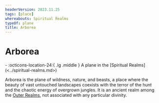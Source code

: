 ```yaml
---
headerVersion: 2023.11.25
tags: [place]
whereabouts: Spiritual Realms
typeOf: plane
title: Arborea
---
```

# Arborea
<div class="grid cards ext-narrow-margin ext-one-column" markdown>
-    :octicons-location-24:{ .lg .middle } A plane in the [Spiritual Realms](<../spiritual-realms.md>)  
</div>


Arborea is the plane of wildness, nature, and beasts, a place where the beauty of vast untouched landscapes coexists with the terror of the hunt and the chaotic energy of overgrown jungles. It is an ancient realm among the [Outer Realms](<../../outer-realms.md>), not associated with any particular divinity.




